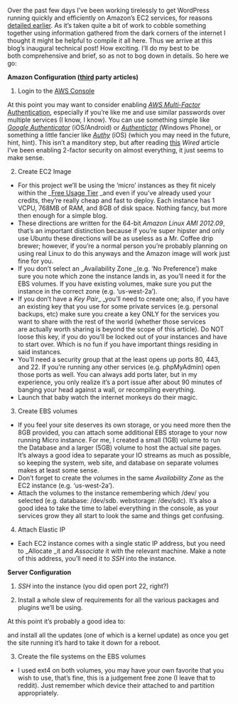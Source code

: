 Over the past few days I&#8217;ve been working tirelessly to get WordPress running quickly and efficiently on Amazon&#8217;s EC2 services, for reasons [detailed earlier][1]. As it&#8217;s taken quite a bit of work to cobble something together using information gathered from the dark corners of the internet I thought it might be helpful to compile it all here. Thus we arrive at this blog&#8217;s inaugural technical post! How exciting. I&#8217;ll do my best to be both comprehensive and brief, so as not to bog down in details. So here we go:

**Amazon Configuration (<a title="Wordpress on Amazon EC2 - Stephen White" href="http://stephen-white.blogspot.com/2012/05/how-to-set-up-wordpress-on-amazon-ec2_31.html" target="_blank">third</a> party articles)**



1. Login to the <a title="AWS Console" href="https://console.aws.amazon.com" target="_blank">AWS Console</a>

At this point you may want to consider enabling <i><a title="AWS MFA" href="http://aws.amazon.com/mfa/" target="_blank">AWS Multi-Factor</a></i><a title="AWS MFA" href="http://aws.amazon.com/mfa/" target="_blank"> Authentication</a>, especially if you&#8217;re like me and use similar passwords over multiple services (I know, I know). You can use something simple like <em><a title="Google Authenticator" href="http://support.google.com/accounts/bin/answer.py/ref&#61;en/ref&#61;1066447" target="_blank">Google Authenticator</a> </em>(iOS/Android) or <em><a title="Athenticator" href="http://www.windowsphone.com/en-us/store/app/authenticator/021dd79f-0598-e011-986b-78e7d1fa76f8" target="_blank">Authentictor</a> (</em>Windows Phone), or something a little fancier like <em><a title="Authy" href="https://www.authy.com/" target="_blank">Authy</a> </em>(iOS) (which you may need in the future, hint, hint). This isn&#8217;t a manditory step, but after reading <a title="Wired" href="http://www.wired.com/gadgetlab/2012/08/apple-amazon-mat-honan-hacking/" target="_blank">this</a> <em>Wired</em> article I&#8217;ve been enabling 2-factor security on almost everything, it just seems to make sense.



2. Create EC2 Image

* For this project we&#8217;ll be using the &#8216;micro&#8217; instances as they fit nicely within the _<a title="Free is always better" href="http://aws.amazon.com/free/" target="_blank">Free Usage Tier</a> _and even if you&#8217;ve already used your credits, they&#8217;re really cheap and fast to deploy. Each instance has 1 VCPU, 768MB of RAM, and 8GB of disk space. Nothing fancy, but more then enough for a simple blog.
* These directions are written for the 64-bit _Amazon Linux AMI 2012.09_, that&#8217;s an important distinction because if you&#8217;re super hipster and only use Ubuntu these directions will be as useless as a Mr. Coffee drip brewer; however, if you&#8217;re a normal person you&#8217;re probably planning on using real Linux to do this anyways and the Amazon image will work just fine for you.
* If you don&#8217;t select an _Availability Zone _(e.g. &#8216;No Preference&#8217;) make sure you note which zone the instance lands in, as you&#8217;ll need it for the EBS volumes. If you have existing volumes, make sure you put the instance in the correct zone (e.g. &#8216;us-west-2a&#8217;).
* If you don&#8217;t have a _Key Pair__ _you&#8217;ll need to create one; also, if you have an existing key that you use for some private services (e.g. personal backups, etc) make sure you create a key ONLY for the services you want to share with the rest of the world (whether those services are actually worth sharing is beyond the scope of this article). Do NOT loose this key, if you do you&#8217;ll be locked out of your instances and have to start over. Which is no fun if you have important things residing in said instances.
* You&#8217;ll need a security group that at the least opens up ports 80, 443, and 22. If you&#8217;re running any other services (e.g. phpMyAdmin) open those ports as well. You can always add ports later, but in my experience, you only realize it&#8217;s a port issue after about 90 minutes of banging your head against a wall, or recompiling everything.
* Launch that baby watch the internet monkeys do their magic.



3. Create EBS volumes

* If you feel your site deserves its own storage, or you need more then the 8GB provided, you can attach some additional EBS storage to your now running Micro instance. For me, I created a small (1GB) volume to run the Database and a larger (5GB) volume to host the actual site pages. It&#8217;s always a good idea to separate your IO streams as much as possible, so keeping the system, web site, and database on separate volumes makes at least some sense.
* Don&#8217;t forget to create the volumes in the same _Availability Zone_ as the EC2 instance (e.g. &#8216;us-west-2a&#8217;).
* Attach the volumes to the instance remembering which /dev/ you selected (e.g. database: /dev/sdb. webstorage: /dev/sdc). It&#8217;s also a good idea to take the time to label everything in the console, as your services grow they all start to look the same and things get confusing.



4. Attach Elastic IP

* Each EC2 instance comes with a single static IP address, but you need to _Allocate _it and _Associate_ it with the relevant machine. Make a note of this address, you&#8217;ll need it to _SSH_ into the instance.



**Server Configuration**

1. _SSH_ into the instance (you did open port 22, right?)


2. Install a whole slew of requirements for all the various packages and plugins we&#8217;ll be using.


At this point it&#8217;s probably a good idea to:


and install all the updates (one of which is a kernel update) as once you get the site running it&#8217;s hard to take it down for a reboot.

3. Create the file systems on the EBS volumes

* <span style="line-height: 15px;">I used ext4 on both volumes, you may have your own favorite that you wish to use, that&#8217;s fine, this is a judgement free zone (I leave that to reddit). Just remember which device their attached to and partition appropriately. </span>


[1]: http://www.nickrobison.com/2013/01/03/home-sweet-home-3/ "Home, Sweet Home"